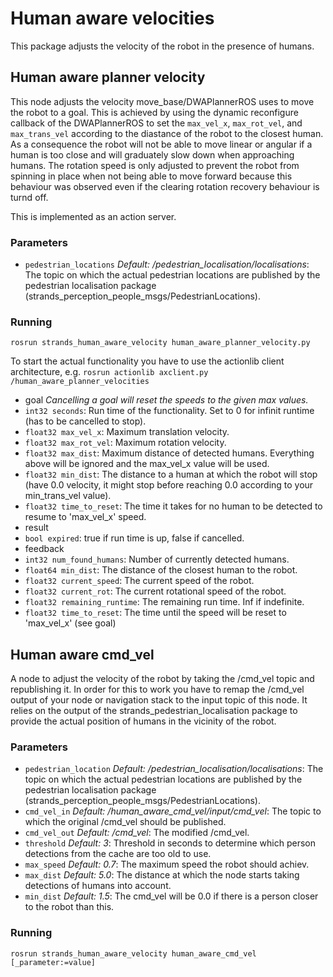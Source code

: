 # Human aware velocities
This package adjusts the velocity of the robot in the presence of humans.

## Human aware planner velocity
This node adjusts the velocity move_base/DWAPlannerROS uses to move the robot to a goal. This is achieved by using the 
dynamic reconfigure callback of the DWAPlannerROS to set the `max_vel_x`, `max_rot_vel`, and `max_trans_vel` according
to the diastance of the robot to the closest human. As a consequence the robot will not be able to move linear or 
angular if a human is too close and will graduately slow down when approaching humans. The rotation speed is only 
adjusted to prevent the robot from spinning in place when not being able to move forward because this behaviour was 
observed even if the clearing rotation recovery behaviour is turnd off.

This is implemented as an action server.

### Parameters
* `pedestrian_locations` _Default: /pedestrian_localisation/localisations_: The topic on which the actual pedestrian 
locations are published by the pedestrian localisation package (strands_perception_people_msgs/PedestrianLocations).

### Running
```
rosrun strands_human_aware_velocity human_aware_planner_velocity.py
```
To start the actual functionality you have to use the actionlib client architecture, 
e.g. `rosrun actionlib axclient.py /human_aware_planner_velocities`
* goal _Cancelling a goal will reset the speeds to the given max values._
 * `int32 seconds`: Run time of the functionality. Set to 0 for infinit runtime (has to be cancelled to stop).
 * `float32 max_vel_x`: Maximum translation velocity.
 * `float32 max_rot_vel`: Maximum rotation velocity.
 * `float32 max_dist`: Maximum distance of detected humans. Everything above will be ignored and the max_vel_x value 
will be used.
 * `float32 min_dist`: The distance to a human at which the robot will stop (have 0.0 velocity, it might stop before 
reaching 0.0 according to your min_trans_vel value).
 * `float32 time_to_reset`: The time it takes for no human to be detected to resume to 'max_vel_x' speed.
* result
 * `bool expired`: true if run time is up, false if cancelled.
* feedback
 * `int32 num_found_humans`: Number of currently detected humans.
 * `float64 min_dist`: The distance of the closest human to the robot.
 * `float32 current_speed`: The current speed of the robot.
 * `float32 current_rot`: The current rotational speed of the robot.
 * `float32 remaining_runtime`: The remaining run time. Inf if indefinite.
 * `float32 time_to_reset`: The time until the speed will be reset to 'max_vel_x' (see goal)

## Human aware cmd_vel
A node to adjust the velocity of the robot by taking the /cmd_vel topic and republishing it. In order for this to work 
you have to remap the /cmd_vel output of your node or navigation stack to the input topic of this node. It relies on 
the output of the strands_pedestrian_localisation package to provide the actual position of humans in the vicinity of 
the robot.

### Parameters
* `pedestrian_location` _Default: /pedestrian_localisation/localisations_: The topic on which the actual pedestrian 
locations are published by the pedestrian localisation package (strands_perception_people_msgs/PedestrianLocations).
* `cmd_vel_in` _Default: /human_aware_cmd_vel/input/cmd_vel_: The topic to which the original /cmd_vel should be 
published.
* `cmd_vel_out` _Default: /cmd_vel_: The modified /cmd_vel.
* `threshold` _Default: 3_: Threshold in seconds to determine which person detections from the cache are too old to use.
* `max_speed` _Default: 0.7_: The maximum speed the robot should achiev.
* `max_dist` _Default: 5.0_: The distance at which the node starts taking detections of humans into account.
* `min_dist` _Default: 1.5_: The cmd_vel will be 0.0 if there is a person closer to the robot than this.

### Running
```
rosrun strands_human_aware_velocity human_aware_cmd_vel [_parameter:=value]
```
